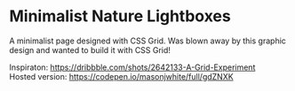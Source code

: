 # Minimalist Nature Lightboxes

A minimalist page designed with CSS Grid. Was blown away by this graphic design and wanted to build it with CSS Grid!

Inspiraton: https://dribbble.com/shots/2642133-A-Grid-Experiment<br/>
Hosted version: https://codepen.io/masonjwhite/full/gdZNXK
